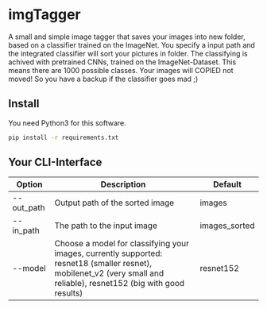 # imgTagger
A small and simple image tagger that saves your images into new folder, based on a classifier trained on the ImageNet. You specify a input path and the integrated classifier will sort your pictures in folder. The classifying is achived with pretrained CNNs, trained on the ImageNet-Dataset. This means there are 1000 possible classes. Your images will COPIED not moved! So you have a backup if the classifier goes mad ;)

## Install

You need Python3 for this software.

```bash
pip install -r requirements.txt
```

## Your CLI-Interface 

| Option                | Description       		      			                      |  		Default                	    |
| --------------------- |---------------------------------------------------------| --------------------------------|
| --out\_path           | Output path of the sorted image                     	  | images                          |
| --in\_path            | The path to the input image                     	      |   images_sorted		              |
| --model               | Choose a model for classifying your images, currently supported: resnet18 (smaller resnet), mobilenet_v2 (very small and reliable), resnet152 (big with good results)                                 |   resnet152			    |

